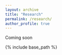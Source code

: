 ```yaml
---
layout: archive
title: "Research"
permalink: /research/
author_profile: true
---
```


Coming soon

<!-- {% if author.googlescholar %}
  You can also find my articles on <u><a href="{{author.googlescholar}}">my Google Scholar profile</a>.</u>
{% endif %}
 -->
 
 
{% include base_path %}

<!-- {% for post in site.research reversed %}
  {% include archive-single.html %}
{% endfor %}
 -->
